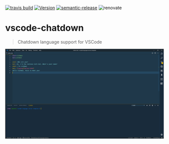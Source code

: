 [![travis build](https://img.shields.io/travis/com/SimonSiefke/vscode-chatdown.svg?style=flat-square)](https://travis-ci.com/SimonSiefke/vscode-chatdown) [![Version](https://vsmarketplacebadge.apphb.com/version/SimonSiefke.chatdown.svg)](https://marketplace.visualstudio.com/items?itemName=SimonSiefke.chatdown) [![semantic-release](https://img.shields.io/badge/%20%20%F0%9F%93%A6%F0%9F%9A%80-semantic--release-e10079.svg?style=flat-square)](https://github.com/semantic-release/semantic-release) ![renovate](https://badges.renovateapi.com/github/SimonSiefke/vscode-chatdown)

# vscode-chatdown

> Chatdown language support for VSCode

![screenshot of the syntax highlighting](./images/screenshot.png)

<!-- TODO: make the screenshot larger -->
